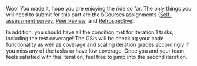 
Woo! You made it, hope you are enjoying the ride so far. The only things you will need to submit for this part are the bCourses assignments ([Self-assessment survey](https://bcourses.berkeley.edu/courses/1507976/quizzes/2367462), [Peer Review](https://bcourses.berkeley.edu/courses/1507976/quizzes/2367478), and [Retrospective](https://bcourses.berkeley.edu/courses/1507976/quizzes/2367505)). 

In addition, you should have all the condition met for iteration 1 tasks, including the test coverage! The GSIs will be checking your code functionality as well as coverage and scaling iteration grades accordingly if you miss any of the tasks or have low coverage. Once you and your team feels satisfied with this iteration, feel free to jump into the second iteration.